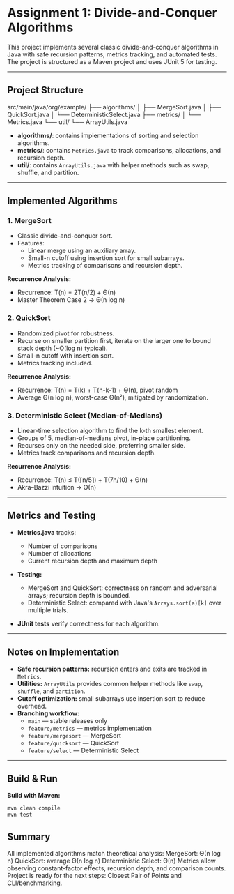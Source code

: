 # Assignment 1: Divide-and-Conquer Algorithms

This project implements several classic divide-and-conquer algorithms in Java with safe recursion patterns, metrics tracking, and automated tests. The project is structured as a Maven project and uses JUnit 5 for testing.

---

## Project Structure

src/main/java/org/example/
├── algorithms/
│ ├── MergeSort.java
│ ├── QuickSort.java
│ └── DeterministicSelect.java
├── metrics/
│ └── Metrics.java
└── util/
└── ArrayUtils.java


- **algorithms/**: contains implementations of sorting and selection algorithms.  
- **metrics/**: contains `Metrics.java` to track comparisons, allocations, and recursion depth.  
- **util/**: contains `ArrayUtils.java` with helper methods such as swap, shuffle, and partition.

---

## Implemented Algorithms

### 1. MergeSort
- Classic divide-and-conquer sort.  
- Features:
  - Linear merge using an auxiliary array.
  - Small-n cutoff using insertion sort for small subarrays.
  - Metrics tracking of comparisons and recursion depth.

**Recurrence Analysis:**  
- Recurrence: T(n) = 2T(n/2) + Θ(n)  
- Master Theorem Case 2 → Θ(n log n)  

### 2. QuickSort
- Randomized pivot for robustness.  
- Recurse on smaller partition first, iterate on the larger one to bound stack depth (~O(log n) typical).  
- Small-n cutoff with insertion sort.  
- Metrics tracking included.

**Recurrence Analysis:**  
- Recurrence: T(n) = T(k) + T(n-k-1) + Θ(n), pivot random  
- Average Θ(n log n), worst-case Θ(n²), mitigated by randomization.

### 3. Deterministic Select (Median-of-Medians)
- Linear-time selection algorithm to find the k-th smallest element.  
- Groups of 5, median-of-medians pivot, in-place partitioning.  
- Recurses only on the needed side, preferring smaller side.  
- Metrics track comparisons and recursion depth.

**Recurrence Analysis:**  
- Recurrence: T(n) ≤ T(⌈n/5⌉) + T(7n/10) + Θ(n)  
- Akra–Bazzi intuition → Θ(n)  

---

## Metrics and Testing

- **Metrics.java** tracks:
  - Number of comparisons
  - Number of allocations
  - Current recursion depth and maximum depth

- **Testing:**  
  - MergeSort and QuickSort: correctness on random and adversarial arrays; recursion depth is bounded.  
  - Deterministic Select: compared with Java's `Arrays.sort(a)[k]` over multiple trials.  

- **JUnit tests** verify correctness for each algorithm.

---

## Notes on Implementation

- **Safe recursion patterns:** recursion enters and exits are tracked in `Metrics`.  
- **Utilities:** `ArrayUtils` provides common helper methods like `swap`, `shuffle`, and `partition`.  
- **Cutoff optimization:** small subarrays use insertion sort to reduce overhead.  
- **Branching workflow:**  
  - `main` — stable releases only  
  - `feature/metrics` — metrics implementation  
  - `feature/mergesort` — MergeSort  
  - `feature/quicksort` — QuickSort  
  - `feature/select` — Deterministic Select  

---

## Build & Run

**Build with Maven:**

```bash
mvn clean compile
mvn test
```


## Summary
All implemented algorithms match theoretical analysis:
MergeSort: Θ(n log n)
QuickSort: average Θ(n log n)
Deterministic Select: Θ(n)
Metrics allow observing constant-factor effects, recursion depth, and comparison counts.
Project is ready for the next steps: Closest Pair of Points and CLI/benchmarking.
